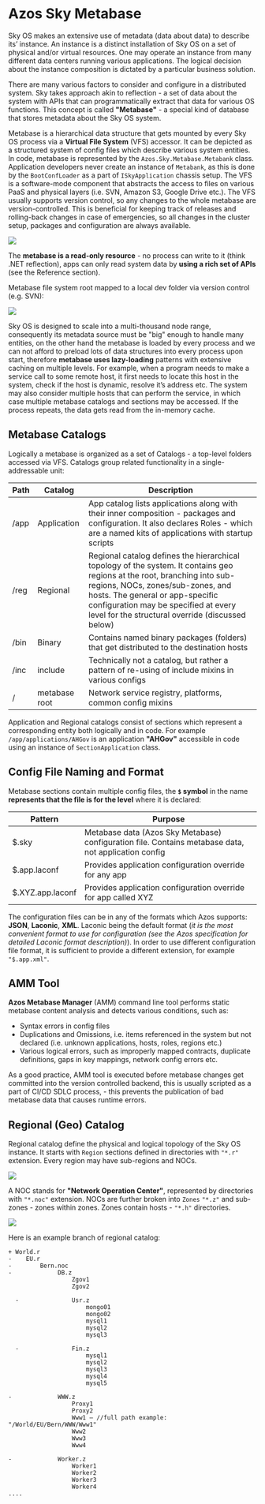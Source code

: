 # Azos Sky Metabase

Sky OS makes an extensive use of metadata (data about data) to describe its’ instance. 
An instance is a distinct installation of Sky OS on a set of physical and/or virtual resources. 
One may operate an instance from many different data centers running various applications. 
The logical decision about the instance composition is dictated by a particular business solution.

There are many various factors to consider and configure in a distributed system. Sky takes 
approach akin to reflection - a set of data about the system with APIs that can programmatically 
extract that data for various OS functions. This concept is called **"Metabase"** - a special kind of
 database that stores metadata about the Sky OS system. 

Metabase is a hierarchical data structure that gets mounted by every Sky OS process via a 
**Virtual File System** (VFS) accessor. It can be depicted as a structured system of config files 
which describe various system entities. In code, metabase is represented by the 
`Azos.Sky.Metabase.Metabank` class. Application developers never create an instance of `Metabank`, 
as this is done by the `BootConfLoader` as a part of `ISkyApplication` chassis setup. 
The VFS is a software-mode component that abstracts the access to files on various
 PaaS and physical layers (i.e. SVN, Amazon S3, Google Drive etc.). 
 The VFS usually supports version control, so any changes to the whole metabase are version-controlled.
 This is beneficial for keeping track of releases and rolling-back changes in case of emergencies, so
 all changes in the cluster setup, packages and configuration are always available.


<img src="/doc/img/metabank.svg">


The **metabase is a read-only resource** - no process can write to it (think .NET reflection), apps can only
 read system data by **using a rich set of APIs** (see the Reference section).

Metabase file system root mapped to a local dev folder via version control (e.g. SVN): 

<img src="/doc/img/metabase-files.png">

Sky OS is designed to scale into a multi-thousand node range, consequently its metadata source must be
 "big" enough to handle many entities, on the other hand the metabase is loaded by every process and we 
 can not afford to preload lots of data structures into every process upon start, therefore 
 **metabase uses lazy-loading** patterns with extensive caching on multiple levels. For example, 
 when a program needs to make a service call to some remote host, it first needs to locate this host 
 in the system, check if the host is dynamic, resolve it’s address etc. The system may also consider 
 multiple hosts that can perform the service, in which case multiple metabase catalogs and sections may be accessed.
 If the process repeats, the data gets read from the in-memory cache. 

## Metabase Catalogs

Logically a metabase is organized as a set of Catalogs - a top-level folders accessed via VFS. 
Catalogs group related functionality in a single-addressable unit: 

Path|Catalog|Description
|-|-|-|
|/app|Application|App catalog lists applications along with their inner composition - packages and configuration. It also declares Roles - which are a named kits of applications with startup scripts
|/reg|Regional|Regional catalog defines the hierarchical topology of the system. It contains geo regions at the root, branching into sub-regions, NOCs, zones/sub-zones, and hosts. The general or app-specific configuration may be specified at every level for the structural override (discussed below)
|/bin|Binary|Contains named binary packages (folders) that get distributed to the destination hosts
|/inc|include|Technically not a catalog, but rather a pattern of re-using of include mixins in various configs
|/ |metabase root|Network service registry, platforms, common config mixins

Application and Regional catalogs consist of sections which represent a corresponding 
entity both logically and in code. For example `/app/applications/AHGov` is an application **"AHGov"** accessible in
 code using an instance of `SectionApplication` class.

## Config File Naming and Format

Metabase sections contain multiple config files, the **`$` symbol** in the name **represents that the file is for the level** where it is declared:

Pattern|Purpose
|-|-|
|$.sky|Metabase data (Azos Sky Metabase) configuration file. Contains metabase data, not application config
|$.app.laconf|Provides application configuration override for any app
|$.XYZ.app.laconf|Provides application configuration override for app called XYZ

The configuration files can be in any of the formats which Azos supports: **JSON**, **Laconic**, **XML**.
 Laconic being the default format (*it is the most convenient format to use for configuration (see the Azos specification for detailed 
 Laconic format description)*). In order to use different configuration file format, it is sufficient to
 provide a different extension, for example `"$.app.xml"`. 

## AMM Tool

**Azos Metabase Manager** (AMM) command line tool performs static metabase content analysis and detects various conditions, such as: 

- Syntax errors in config files
- Duplications and Omissions, i.e. items referenced in the system but not declared (i.e. unknown applications, hosts, roles, regions etc.)
- Various logical errors, such as improperly mapped contracts, duplicate definitions, gaps in key mappings, network config errors etc. 


As a good practice, AMM tool is executed before metabase changes get committed into the 
version controlled backend, this is usually scripted as a part of CI/CD SDLC process, - this prevents the publication 
of bad metabase data that causes runtime errors. 


## Regional (Geo) Catalog
Regional catalog define the physical and logical topology of the Sky OS instance. It starts 
with `Region` sections defined in directories with `"*.r"` extension. Every region may have sub-regions and NOCs.

<img src="/doc/img/cluster-map-01.svg">

A NOC stands for **"Network Operation Center"**, represented by directories with `"*.noc"` extension.
NOCs are further broken into `Zones` `"*.z"` and sub-zones - zones within zones. 
Zones contain hosts - `"*.h"` directories. 


<img src="/doc/img/cluster-topology-01.svg">

Here is an example branch of regional catalog:

```CSharp
+ World.r
-    EU.r
-        Bern.noc
-             DB.z
                  Zgov1
                  Zgov2

  -               Usr.z
                      mongo01
                      mongo02
                      mysql1
                      mysql2
                      mysql3

  -               Fin.z
                      mysql1
                      mysql2
                      mysql3
                      mysql4
                      mysql5

-             WWW.z
                  Proxy1
                  Proxy2
                  Www1 — //full path example: "/World/EU/Bern/WWW/Www1"
                  Www2
                  Www3
                  Www4

-             Worker.z
                  Worker1
                  Worker2
                  Worker3
                  Worker4
....
```